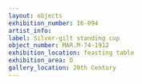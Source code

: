 ```yaml
---
layout: objects
exhibition_number: 16-094
artist_info: 
label: Silver-gilt standing cup
object_number: MAR.M-74-1912
exhibition_location: feasting table
exhibition_area: D
gallery_location: 20th Century
---
```

